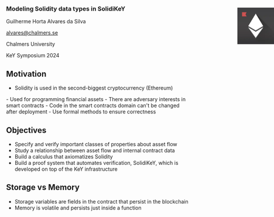 ### Modeling Solidity data types in SolidiKeY
Guilherme Horta Alvares da Silva

alvares@chalmers.se

Chalmers University

KeY Symposium 2024


## Motivation
- Solidity is used in the second-biggest cryptocurrency (Ethereum) <!-- .element: class="fragment fade-in-then-semi-out" -->
<img style="position: absolute; right: 0px; top: 80px" src="ethereum.webp" width="100" data-fragment-index="1" />
- Used for programming financial assets <!-- .element: class="fragment fade-in-then-semi-out" -->
- There are adversary interests in smart contracts <!-- .element: class="fragment fade-in-then-semi-out" -->
- Code in the smart contracts domain can't be changed after deployment <!-- .element: class="fragment fade-in-then-semi-out" -->
- Use formal methods to ensure correctness <!-- .element: class="fragment fade-in" -->


## Objectives
- Specify and verify important classes of properties about asset flow <!-- .element: class="fragment fade-in-then-semi-out" -->
- Study a relationship between asset flow and internal contract data <!-- .element: class="fragment fade-in-then-semi-out" -->
- Build a calculus that axiomatizes Solidity <!-- .element: class="fragment fade-in-then-semi-out" -->
- Build a proof system that automates verification, SolidiKeY, which is developed on top of the KeY infrastructure <!-- .element: class="fragment fade-in" -->


## Storage vs Memory
- Storage variables are fields in the contract that persist in the blockchain <!-- .element: class="fragment fade-in-then-semi-out" -->
- Memory is volatile and persists just inside a function <!-- .element: class="fragment fade-in" -->